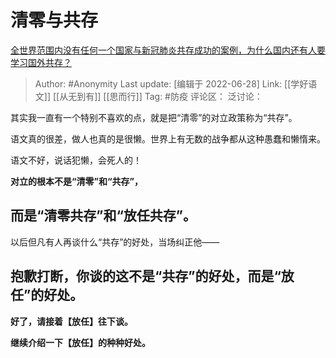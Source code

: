 # 清零与共存
[全世界范围内没有任何一个国家与新冠肺炎共存成功的案例，为什么国内还有人要学习国外共存？](https://www.zhihu.com/question/527396803/answer/2548377153)

> Author: #Anonymity
> Last update: [编辑于 2022-06-28]
> Link: [[学好语文]] [[从无到有]] [[思而行]]
> Tag: #防疫
> 评论区：
> 泛讨论：

其实我一直有一个特别不喜欢的点，就是把“清零”的对立政策称为“共存”。

语文真的很差，做人也真的是很懒。世界上有无数的战争都从这种愚蠢和懒惰来。

语文不好，说话犯懒，会死人的！

**对立的根本不是“清零”和“共存”，**

## **而是“清零共存”和“放任共存”。**

以后但凡有人再谈什么“共存”的好处，当场纠正他——

## **抱歉打断，你谈的这不是“共存”的好处，而是“放任”的好处。**

**好了，请接着【放任】往下谈。**

**继续介绍一下【放任】的种种好处。**
